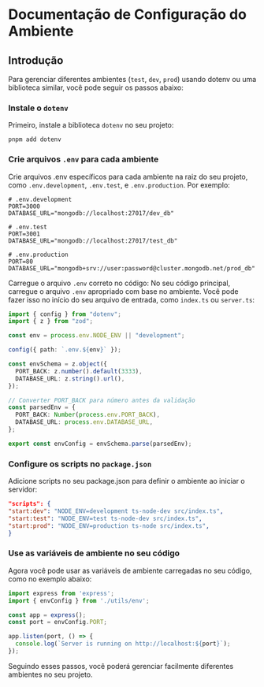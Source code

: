 # Documentação de Configuração do Ambiente

## Introdução

Para gerenciar diferentes ambientes (`test`, `dev`, `prod`) usando dotenv ou uma biblioteca similar, você pode seguir os passos abaixo:

### Instale o `dotenv`

Primeiro, instale a biblioteca `dotenv` no seu projeto:

```shell
pnpm add dotenv
```

### Crie arquivos `.env` para cada ambiente

Crie arquivos .env específicos para cada ambiente na raiz do seu projeto, como `.env.development`, `.env.test`, e `.env.production`. Por exemplo:

```shell
# .env.development
PORT=3000
DATABASE_URL="mongodb://localhost:27017/dev_db"
```

```shell
# .env.test
PORT=3001
DATABASE_URL="mongodb://localhost:27017/test_db"
```

```shell
# .env.production
PORT=80
DATABASE_URL="mongodb+srv://user:password@cluster.mongodb.net/prod_db"
```

Carregue o arquivo `.env` correto no código: No seu código principal, carregue o arquivo `.env` apropriado com base no ambiente. Você pode fazer isso no início do seu arquivo de entrada, como `index.ts` ou `server.ts`:

```typescript
import { config } from "dotenv";
import { z } from "zod";

const env = process.env.NODE_ENV || "development";

config({ path: `.env.${env}` });

const envSchema = z.object({
  PORT_BACK: z.number().default(3333),
  DATABASE_URL: z.string().url(),
});

// Converter PORT_BACK para número antes da validação
const parsedEnv = {
  PORT_BACK: Number(process.env.PORT_BACK),
  DATABASE_URL: process.env.DATABASE_URL,
};

export const envConfig = envSchema.parse(parsedEnv);
```

### Configure os scripts no `package.json`

Adicione scripts no seu package.json para definir o ambiente ao iniciar o servidor:

```json
"scripts": {
"start:dev": "NODE_ENV=development ts-node-dev src/index.ts",
"start:test": "NODE_ENV=test ts-node-dev src/index.ts",
"start:prod": "NODE_ENV=production ts-node src/index.ts",
}
```

### Use as variáveis de ambiente no seu código

Agora você pode usar as variáveis de ambiente carregadas no seu código, como no exemplo abaixo:

```typescript
import express from 'express';
import { envConfig } from './utils/env';

const app = express();
const port = envConfig.PORT;

app.listen(port, () => {
  console.log(`Server is running on http://localhost:${port}`);
});
```

Seguindo esses passos, você poderá gerenciar facilmente diferentes ambientes no seu projeto.
